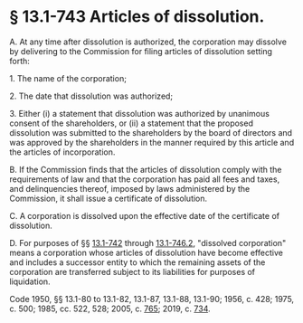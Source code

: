 # § 13.1-743 Articles of dissolution.

<p>A. At any time after dissolution is authorized, the corporation may dissolve by delivering to the Commission for filing articles of dissolution setting forth:</p><p>1. The name of the corporation;</p><p>2. The date that dissolution was authorized;</p><p>3. Either (i) a statement that dissolution was authorized by unanimous consent of the shareholders, or (ii) a statement that the proposed dissolution was submitted to the shareholders by the board of directors and was approved by the shareholders in the manner required by this article and the articles of incorporation.</p><p>B. If the Commission finds that the articles of dissolution comply with the requirements of law and that the corporation has paid all fees and taxes, and delinquencies thereof, imposed by laws administered by the Commission, it shall issue a certificate of dissolution.</p><p>C. A corporation is dissolved upon the effective date of the certificate of dissolution.</p><p>D. For purposes of §§ <a href='/vacode/13.1-742/'>13.1-742</a> through <a href='/vacode/13.1-746.2/'>13.1-746.2</a>, "dissolved corporation" means a corporation whose articles of dissolution have become effective and includes a successor entity to which the remaining assets of the corporation are transferred subject to its liabilities for purposes of liquidation.</p><p>Code 1950, §§ 13.1-80 to 13.1-82, 13.1-87, 13.1-88, 13.1-90; 1956, c. 428; 1975, c. 500; 1985, cc. 522, 528; 2005, c. <a href='http://lis.virginia.gov/cgi-bin/legp604.exe?051+ful+CHAP0765'>765</a>; 2019, c. <a href='http://lis.virginia.gov/cgi-bin/legp604.exe?191+ful+CHAP0734'>734</a>.</p>